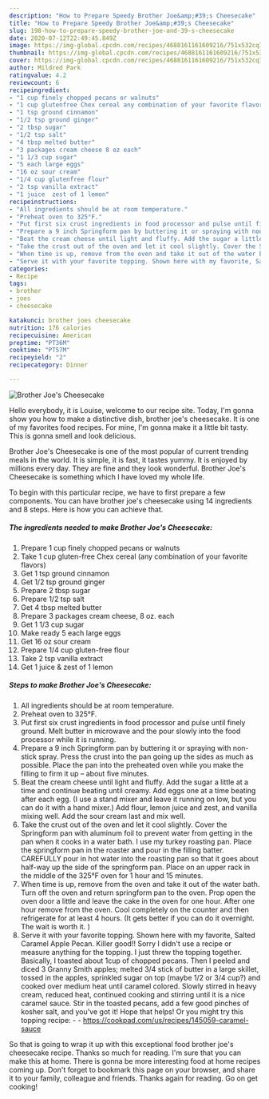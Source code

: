 ```yaml
---
description: "How to Prepare Speedy Brother Joe&amp;#39;s Cheesecake"
title: "How to Prepare Speedy Brother Joe&amp;#39;s Cheesecake"
slug: 198-how-to-prepare-speedy-brother-joe-and-39-s-cheesecake
date: 2020-07-12T22:49:45.849Z
image: https://img-global.cpcdn.com/recipes/4688161161609216/751x532cq70/brother-joes-cheesecake-recipe-main-photo.jpg
thumbnail: https://img-global.cpcdn.com/recipes/4688161161609216/751x532cq70/brother-joes-cheesecake-recipe-main-photo.jpg
cover: https://img-global.cpcdn.com/recipes/4688161161609216/751x532cq70/brother-joes-cheesecake-recipe-main-photo.jpg
author: Mildred Park
ratingvalue: 4.2
reviewcount: 6
recipeingredient:
- "1 cup finely chopped pecans or walnuts"
- "1 cup glutenfree Chex cereal any combination of your favorite flavors"
- "1 tsp ground cinnamon"
- "1/2 tsp ground ginger"
- "2 tbsp sugar"
- "1/2 tsp salt"
- "4 tbsp melted butter"
- "3 packages cream cheese 8 oz each"
- "1 1/3 cup sugar"
- "5 each large eggs"
- "16 oz sour cream"
- "1/4 cup glutenfree flour"
- "2 tsp vanilla extract"
- "1 juice  zest of 1 lemon"
recipeinstructions:
- "All ingredients should be at room temperature."
- "Preheat oven to 325°F."
- "Put first six crust ingredients in food processor and pulse until finely ground.  Melt butter in microwave and the pour slowly into the food processor while it is running."
- "Prepare a 9 inch Springform pan by buttering it or spraying with non-stick spray. Press the crust into the pan going up the sides as much as possible. Place the pan into the preheated oven while you make the filling to firm it up – about five minutes."
- "Beat the cream cheese until light and fluffy. Add the sugar a little at a time and continue beating until creamy. Add eggs one at a time beating after each egg. (I use a stand mixer and leave it running on low, but you can do it with a hand mixer.) Add flour, lemon juice and zest, and vanilla mixing well. Add the sour cream last and mix well."
- "Take the crust out of the oven and let it cool slightly. Cover the Springform pan with aluminum foil to prevent water from getting in the pan when it cooks in a water bath. I use my turkey roasting pan. Place the springform pan in the roaster and pour in the filling batter. CAREFULLY pour in hot water into the roasting pan so that it goes about half-way up the side of the springform pan. Place on an upper rack in the middle of the 325°F oven for 1 hour and 15 minutes."
- "When time is up, remove from the oven and take it out of the water bath. Turn off the oven and return springform pan to the oven. Prop open the oven door a little and leave the cake in the oven for one hour. After one hour remove from the oven. Cool completely on the counter and then refrigerate for at least 4 hours. (It gets better if you can do it overnight. The wait is worth it. )"
- "Serve it with your favorite topping. Shown here with my favorite, Salted Caramel Apple Pecan. Killer good!! Sorry I didn&#39;t use a recipe or measure anything for the topping. I just threw the topping together. Basically, I toasted about 1cup of chopped pecans. Then I peeled and diced 3 Granny Smith apples; melted 3/4 stick of butter in a large skillet, tossed in the apples, sprinkled sugar on top (maybe 1/2 or 3/4 cup?) and cooked over medium heat until caramel colored. Slowly stirred in heavy cream, reduced heat, continued cooking and stirring until it is a nice caramel sauce. Stir in the toasted pecans, add a few good pinches of kosher salt, and you&#39;ve got it! Hope that helps! Or you might try this topping recipe:  https://cookpad.com/us/recipes/145059-caramel-sauce"
categories:
- Recipe
tags:
- brother
- joes
- cheesecake

katakunci: brother joes cheesecake 
nutrition: 176 calories
recipecuisine: American
preptime: "PT36M"
cooktime: "PT57M"
recipeyield: "2"
recipecategory: Dinner

---
```



![Brother Joe&#39;s Cheesecake](https://img-global.cpcdn.com/recipes/4688161161609216/751x532cq70/brother-joes-cheesecake-recipe-main-photo.jpg)

Hello everybody, it is Louise, welcome to our recipe site. Today, I'm gonna show you how to make a distinctive dish, brother joe&#39;s cheesecake. It is one of my favorites food recipes. For mine, I'm gonna make it a little bit tasty. This is gonna smell and look delicious.



Brother Joe&#39;s Cheesecake is one of the most popular of current trending meals in the world. It is simple, it is fast, it tastes yummy. It is enjoyed by millions every day. They are fine and they look wonderful. Brother Joe&#39;s Cheesecake is something which I have loved my whole life.


To begin with this particular recipe, we have to first prepare a few components. You can have brother joe&#39;s cheesecake using 14 ingredients and 8 steps. Here is how you can achieve that.

<!--inarticleads1-->

##### The ingredients needed to make Brother Joe&#39;s Cheesecake:

1. Prepare 1 cup finely chopped pecans or walnuts
1. Take 1 cup gluten-free Chex cereal (any combination of your favorite flavors)
1. Get 1 tsp ground cinnamon
1. Get 1/2 tsp ground ginger
1. Prepare 2 tbsp sugar
1. Prepare 1/2 tsp salt
1. Get 4 tbsp melted butter
1. Prepare 3 packages cream cheese, 8 oz. each
1. Get 1 1/3 cup sugar
1. Make ready 5 each large eggs
1. Get 16 oz sour cream
1. Prepare 1/4 cup gluten-free flour
1. Take 2 tsp vanilla extract
1. Get 1 juice &amp; zest of 1 lemon




<!--inarticleads2-->

##### Steps to make Brother Joe&#39;s Cheesecake:

1. All ingredients should be at room temperature.
1. Preheat oven to 325°F.
1. Put first six crust ingredients in food processor and pulse until finely ground.  Melt butter in microwave and the pour slowly into the food processor while it is running.
1. Prepare a 9 inch Springform pan by buttering it or spraying with non-stick spray. Press the crust into the pan going up the sides as much as possible. Place the pan into the preheated oven while you make the filling to firm it up – about five minutes.
1. Beat the cream cheese until light and fluffy. Add the sugar a little at a time and continue beating until creamy. Add eggs one at a time beating after each egg. (I use a stand mixer and leave it running on low, but you can do it with a hand mixer.) Add flour, lemon juice and zest, and vanilla mixing well. Add the sour cream last and mix well.
1. Take the crust out of the oven and let it cool slightly. Cover the Springform pan with aluminum foil to prevent water from getting in the pan when it cooks in a water bath. I use my turkey roasting pan. Place the springform pan in the roaster and pour in the filling batter. CAREFULLY pour in hot water into the roasting pan so that it goes about half-way up the side of the springform pan. Place on an upper rack in the middle of the 325°F oven for 1 hour and 15 minutes.
1. When time is up, remove from the oven and take it out of the water bath. Turn off the oven and return springform pan to the oven. Prop open the oven door a little and leave the cake in the oven for one hour. After one hour remove from the oven. Cool completely on the counter and then refrigerate for at least 4 hours. (It gets better if you can do it overnight. The wait is worth it. )
1. Serve it with your favorite topping. Shown here with my favorite, Salted Caramel Apple Pecan. Killer good!! Sorry I didn&#39;t use a recipe or measure anything for the topping. I just threw the topping together. Basically, I toasted about 1cup of chopped pecans. Then I peeled and diced 3 Granny Smith apples; melted 3/4 stick of butter in a large skillet, tossed in the apples, sprinkled sugar on top (maybe 1/2 or 3/4 cup?) and cooked over medium heat until caramel colored. Slowly stirred in heavy cream, reduced heat, continued cooking and stirring until it is a nice caramel sauce. Stir in the toasted pecans, add a few good pinches of kosher salt, and you&#39;ve got it! Hope that helps! Or you might try this topping recipe: -  - https://cookpad.com/us/recipes/145059-caramel-sauce




So that is going to wrap it up with this exceptional food brother joe&#39;s cheesecake recipe. Thanks so much for reading. I'm sure that you can make this at home. There is gonna be more interesting food at home recipes coming up. Don't forget to bookmark this page on your browser, and share it to your family, colleague and friends. Thanks again for reading. Go on get cooking!
